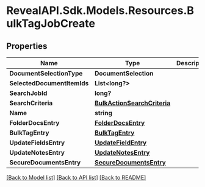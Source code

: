 # RevealAPI.Sdk.Models.Resources.BulkTagJobCreate
## Properties

Name | Type | Description | Notes
------------ | ------------- | ------------- | -------------
**DocumentSelectionType** | **DocumentSelection** |  | [optional] 
**SelectedDocumentItemIds** | **List&lt;long?&gt;** |  | [optional] 
**SearchJobId** | **long?** |  | [optional] 
**SearchCriteria** | [**BulkActionSearchCriteria**](BulkActionSearchCriteria.md) |  | [optional] 
**Name** | **string** |  | [optional] 
**FolderDocsEntry** | [**FolderDocsEntry**](FolderDocsEntry.md) |  | [optional] 
**BulkTagEntry** | [**BulkTagEntry**](BulkTagEntry.md) |  | [optional] 
**UpdateFieldsEntry** | [**UpdateFieldEntry**](UpdateFieldEntry.md) |  | [optional] 
**UpdateNotesEntry** | [**UpdateNotesEntry**](UpdateNotesEntry.md) |  | [optional] 
**SecureDocumentsEntry** | [**SecureDocumentsEntry**](SecureDocumentsEntry.md) |  | [optional] 

[[Back to Model list]](../README.md#documentation-for-models) [[Back to API list]](../README.md#documentation-for-api-endpoints) [[Back to README]](../README.md)

